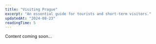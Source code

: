 ```yaml
---
title: "Visiting Prague"
excerpt: "An essential guide for tourists and short-term visitors."
updatedAt: "2024-08-23"
readingTime: 5
---
```


Content coming soon...
